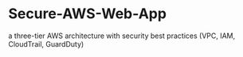 # Secure-AWS-Web-App
a three-tier AWS architecture with security best practices (VPC, IAM, CloudTrail, GuardDuty)
